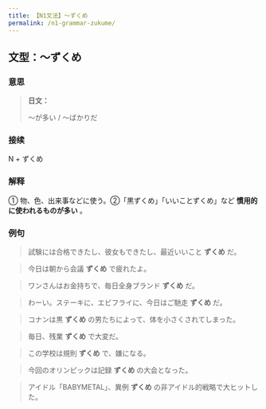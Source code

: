 ```yaml
---
title: 【N1文法】〜ずくめ
permalink: /n1-grammar-zukume/
---
```


## 文型：〜ずくめ

### 意思

> **日文：**
> 
> 〜が多い / 〜ばかりだ


### 接续

N + ずくめ

### 解释

① 物、色、出来事などに使う。②「黒ずくめ」「いいことずくめ」など **慣用的に使われるものが多い** 。

### 例句

> 試験には合格できたし、彼女もできたし、最近いいこと **ずくめ** だ。

> 今日は朝から会議 **ずくめ** で疲れたよ。

> ワンさんはお金持ちで、毎日全身ブランド **ずくめ** だ。

> わーい。ステーキに、エビフライに、今日はご馳走 **ずくめ** だ。

> コナンは黒 **ずくめ** の男たちによって、体を小さくされてしまった。

> 毎日、残業 **ずくめ** で大変だ。

> この学校は規則 **ずくめ** で、嫌になる。

> 今回のオリンピックは記録 **ずくめ** の大会となった。

> アイドル「BABYMETAL」、異例 **ずくめ** の非アイドル的戦略で大ヒットした。

